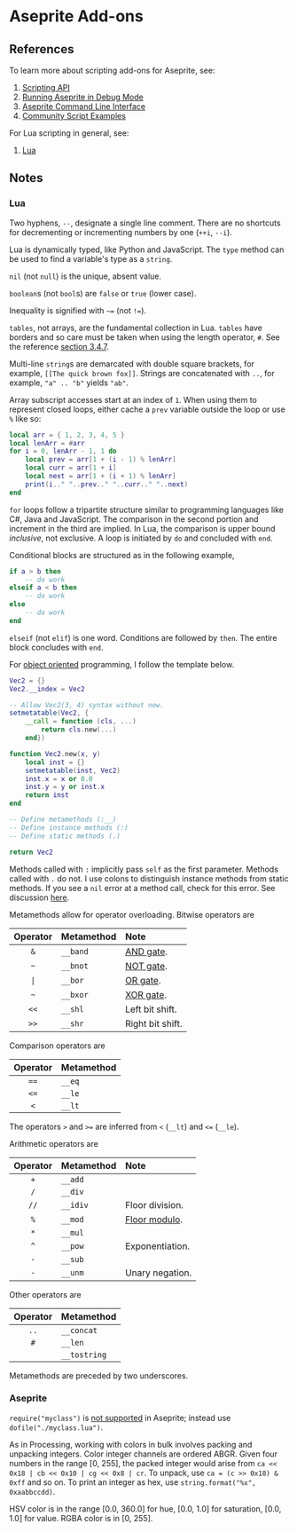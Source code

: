 # Aseprite Add-ons

## References

To learn more about scripting add-ons for Aseprite, see:

1. [Scripting API](https://github.com/aseprite/api)
2. [Running Aseprite in Debug Mode](https://www.aseprite.org/docs/debug/)
3. [Aseprite Command Line Interface](https://www.aseprite.org/docs/cli/)
4. [Community Script Examples](https://community.aseprite.org/t/aseprite-script-examples/2611)

For Lua scripting in general, see:

 1. [Lua](http://www.lua.org/)

## Notes

### Lua

Two hyphens, `--`, designate a single line comment. There are no shortcuts for decrementing or incrementing numbers by one (`++i`, `--i`).

Lua is dynamically typed, like Python and JavaScript. The `type` method can be used to find a variable's type as a `string`.

`nil`  (not `null`) is the unique, absent value.

`boolean`s (not `bool`s) are `false` or `true` (lower case).

Inequality is signified with `~=` (not `!=`).

`tables`, not arrays, are the fundamental collection in Lua. `tables` have borders and so care must be taken when using the length operator, `#`. See the reference [section 3.4.7](https://www.lua.org/manual/5.4/manual.html#3).

Multi-line `string`s are demarcated with double square brackets, for example, `[[The quick brown fox]]`. Strings are concatenated with `..`, for example, `"a" .. "b"` yields `"ab"`.

Array subscript accesses start at an index of `1`. When using them to represent closed loops, either cache a `prev` variable outside the loop or use `%` like so:

```lua
local arr = { 1, 2, 3, 4, 5 }
local lenArr = #arr
for i = 0, lenArr - 1, 1 do
    local prev = arr[1 + (i - 1) % lenArr]
    local curr = arr[1 + i]
    local next = arr[1 + (i + 1) % lenArr]
    print(i.." "..prev.." "..curr.." "..next)
end
```

`for` loops follow a tripartite structure similar to programming languages like C#, Java and JavaScript. The comparison in the second portion and increment in the third are implied. In Lua, the comparison is upper bound _inclusive_, not exclusive. A loop is initiated by `do` and concluded with `end`.

Conditional blocks are structured as in the following example,

```lua
if a > b then
    -- do work
elseif a < b then
    -- do work
else
    -- do work
end
```

`elseif` (not `elif`) is one word. Conditions are followed by `then`. The entire block concludes with `end`.

For [object oriented](http://lua-users.org/wiki/ObjectOrientationTutorial) programming, I follow the template below.

```lua
Vec2 = {}
Vec2.__index = Vec2

-- Allow Vec2(3, 4) syntax without new.
setmetatable(Vec2, {
    __call = function (cls, ...)
        return cls.new(...)
    end})

function Vec2.new(x, y)
    local inst = {}
    setmetatable(inst, Vec2)
    inst.x = x or 0.0
    inst.y = y or inst.x
    return inst
end

-- Define metamethods (:__)
-- Define instance methods (:)
-- Define static methods (.)

return Vec2
```

Methods called with `:` implicitly pass `self` as the first parameter. Methods called with `.` do not. I use colons to distinguish instance methods from static methods. If you see a `nil` error at a method call, check for this error. See discussion [here](https://stackoverflow.com/questions/3779671/why-cant-i-use-setunion-instead-of-set-union).

Metamethods allow for operator overloading. Bitwise operators are

| Operator | Metamethod | Note                                                           |
| :------: | :--------- | :------------------------------------------------------------- |
|   `&`    | `__band`   | [AND gate](https://www.wikiwand.com/en/AND_gate).              |
|   `~`    | `__bnot`   | [NOT gate](https://www.wikiwand.com/en/Inverter_(logic_gate)). |
|   `\|`   | `__bor`    | [OR gate](https://www.wikiwand.com/en/OR_gate).                |
|   `~`    | `__bxor`   | [XOR gate](https://www.wikiwand.com/en/XOR_gate).              |
|   `<<`   | `__shl`    | Left bit shift.                                                |
|   `>>`   | `__shr`    | Right bit shift.                                               |

Comparison operators are

| Operator | Metamethod |
| :------: | :--------- |
|   `==`   | `__eq`     |
|   `<=`   | `__le`     |
|   `<`    | `__lt`     |

 The operators `>` and `>=` are inferred from `<` (`__lt`) and `<=` (`__le`).
 
 Arithmetic operators are

| Operator | Metamethod | Note                                                          |
| :------: | :--------- | :------------------------------------------------------------ |
|   `+`    | `__add`    |                                                               |
|   `/`    | `__div`    |                                                               |
|   `//`   | `__idiv`   | Floor division.                                               |
|   `%`    | `__mod`    | [Floor modulo](https://www.wikiwand.com/en/Modulo_operation). |
|   `*`    | `__mul`    |                                                               |
|   `^`    | `__pow`    | Exponentiation.                                               |
|   `-`    | `__sub`    |                                                               |
|   `-`    | `__unm`    | Unary negation.                                               |

Other operators are

| Operator | Metamethod   |
| :------: | :----------- |
|   `..`   | `__concat`   |
|   `#`    | `__len`      |
|          | `__tostring` |

Metamethods are preceded by two underscores.

### Aseprite

`require("myclass")` is [not supported](https://community.aseprite.org/t/can-you-import-lua-libraries-from-a-script-solved/3528) in Aseprite; instead use `dofile("./myclass.lua")`.

As in Processing, working with colors in bulk involves packing and unpacking integers. Color integer channels are ordered ABGR. Given four numbers in the range [0, 255], the packed integer would arise from `ca << 0x18 | cb << 0x10 | cg << 0x8 | cr`. To unpack, use `ca = (c >> 0x18) & 0xff` and so on. To print an integer as hex, use `string.format("%x", 0xaabbccdd)`.

HSV color is in the range [0.0, 360.0] for hue, [0.0, 1.0] for saturation, [0.0, 1.0] for value. RGBA color is in [0, 255].
